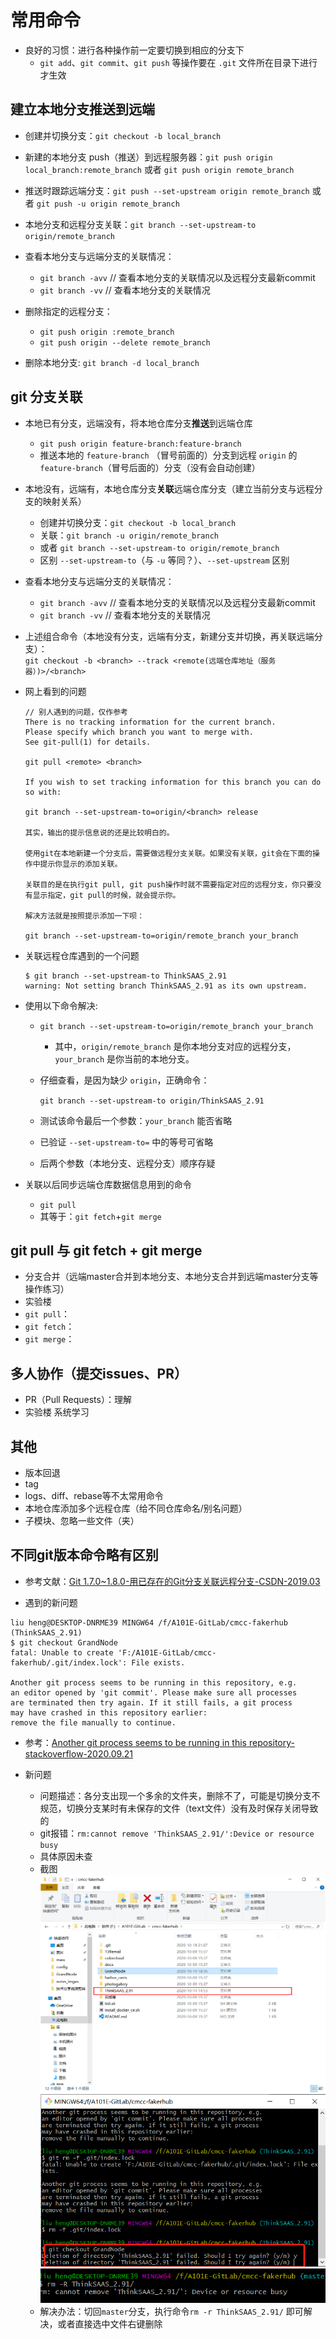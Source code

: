 # 常用命令

- 良好的习惯：进行各种操作前一定要切换到相应的分支下
  - `git add`、`git commit`、`git push` 等操作要在 `.git` 文件所在目录下进行才生效

## 建立本地分支推送到远端

- 创建并切换分支：`git checkout -b local_branch`
- 新建的本地分支 push（推送）到远程服务器：`git push origin local_branch:remote_branch` 或者 `git push origin remote_branch`
- 推送时跟踪远端分支：`git push --set-upstream origin remote_branch` 或者 `git push -u origin remote_branch`
- 本地分支和远程分支关联：`git branch --set-upstream-to origin/remote_branch`
- 查看本地分支与远端分支的关联情况：
  - `git branch -avv` // 查看本地分支的关联情况以及远程分支最新commit
  - `git branch -vv` // 查看本地分支的关联情况

- 删除指定的远程分支：
  - `git push origin :remote_branch`
  - `git push origin --delete remote_branch`
- 删除本地分支:
  `git branch -d local_branch`

## git 分支关联

- 本地已有分支，远端没有，将本地仓库分支**推送**到远端仓库  
  - `git push origin feature-branch:feature-branch`
  - 推送本地的 `feature-branch` （冒号前面的）分支到远程 `origin` 的`feature-branch`（冒号后面的）分支（没有会自动创建）

- 本地没有，远端有，本地仓库分支**关联**远端仓库分支（建立当前分支与远程分支的映射关系）
  - 创建并切换分支：`git checkout -b local_branch`  
  - 关联：`git branch -u origin/remote_branch`
  - 或者 `git branch --set-upstream-to origin/remote_branch`
  - 区别 `--set-upstream-to`（与 `-u` 等同？）、`--set-upstream` 区别

- 查看本地分支与远端分支的关联情况：
  - `git branch -avv` // 查看本地分支的关联情况以及远程分支最新commit
  - `git branch -vv` // 查看本地分支的关联情况

- 上述组合命令（本地没有分支，远端有分支，新建分支并切换，再关联远端分支）：  
`git checkout -b <branch> --track <remote(远端仓库地址（服务器）)>/<branch>`

- 网上看到的问题

    ```log
    // 别人遇到的问题，仅作参考
    There is no tracking information for the current branch.
    Please specify which branch you want to merge with.
    See git-pull(1) for details.

    git pull <remote> <branch>

    If you wish to set tracking information for this branch you can do so with:

    git branch --set-upstream-to=origin/<branch> release

    其实，输出的提示信息说的还是比较明白的。

    使用git在本地新建一个分支后，需要做远程分支关联。如果没有关联，git会在下面的操作中提示你显示的添加关联。

    关联目的是在执行git pull, git push操作时就不需要指定对应的远程分支，你只要没有显示指定，git pull的时候，就会提示你。

    解决方法就是按照提示添加一下呗：

    git branch --set-upstream-to=origin/remote_branch your_branch

    ```

- 关联远程仓库遇到的一个问题  

    ```shell
    $ git branch --set-upstream-to ThinkSAAS_2.91
    warning: Not setting branch ThinkSAAS_2.91 as its own upstream.
    ```

- 使用以下命令解决:  
  - `git branch --set-upstream-to=origin/remote_branch your_branch`
    - 其中，`origin/remote_branch` 是你本地分支对应的远程分支，`your_branch` 是你当前的本地分支。

  - 仔细查看，是因为缺少 `origin`，正确命令：  

    `git branch --set-upstream-to origin/ThinkSAAS_2.91`

  - 测试该命令最后一个参数：`your_branch` 能否省略
  - 已验证 `--set-upstream-to=` 中的等号可省略
  - 后两个参数（本地分支、远程分支）顺序存疑

- 关联以后同步远端仓库数据信息用到的命令
  - `git pull`
  - 其等于：`git fetch`+`git merge`

## git pull 与 git fetch + git merge

- 分支合并（远端master合并到本地分支、本地分支合并到远端master分支等操作练习）
- 实验楼
- `git pull`：
- `git fetch`：
- `git merge`：

## 多人协作（提交issues、PR）

- PR（Pull Requests）：理解
- 实验楼 系统学习

## 其他

- 版本回退
- tag
- logs、diff、rebase等不太常用命令
- 本地仓库添加多个远程仓库（给不同仓库命名/别名问题）
- 子模块、忽略一些文件（夹）

## 不同git版本命令略有区别

- 参考文献：[Git 1.7.0~1.8.0-用已存在的Git分支关联远程分支-CSDN-2019.03](https://blog.csdn.net/GarfieldEr007/article/details/88652277)

- 遇到的新问题

```log
liu heng@DESKTOP-DNRME39 MINGW64 /f/A101E-GitLab/cmcc-fakerhub (ThinkSAAS_2.91)
$ git checkout GrandNode
fatal: Unable to create 'F:/A101E-GitLab/cmcc-fakerhub/.git/index.lock': File exists.

Another git process seems to be running in this repository, e.g.
an editor opened by 'git commit'. Please make sure all processes
are terminated then try again. If it still fails, a git process
may have crashed in this repository earlier:
remove the file manually to continue.
```

- 参考：[Another git process seems to be running in this repository-stackoverflow-2020.09.21](https://stackoverflow.com/questions/38004148/another-git-process-seems-to-be-running-in-this-repository)

- 新问题
  - 问题描述：各分支出现一个多余的文件夹，删除不了，可能是切换分支不规范，切换分支某时有未保存的文件（text文件）没有及时保存关闭导致的
  - git报错：`rm:cannot remove 'ThinkSAAS_2.91/':Device or resource busy`
  - 具体原因未查
  - 截图
  ![git_branch_dir_1](./notes_imges/git_branch_dir_1.png)
  ![git_branch_dir_2](./notes_imges/git_branch_dir_2.png)
  ![git_branch_dir_3](./notes_imges/git_branch_dir_3.png)
  - 解决办法：切回`master`分支，执行命令`rm -r ThinkSAAS_2.91/` 即可解决，或者直接选中文件右键删除
